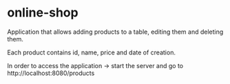 # online-shop
Application that allows adding products to a table, editing them and deleting them.

Each product contains id, name, price and date of creation.

In order to access the application -> start the server and go to http://localhost:8080/products
